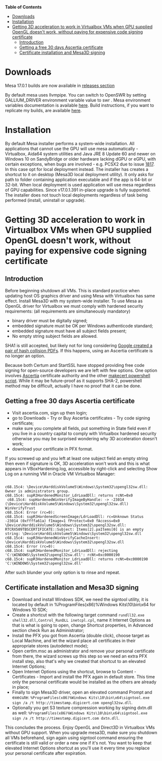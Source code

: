 **Table of Contents**

- [Downloads](#downloads)
- [Installation](#installation)
- [Getting 3D acceleration to work in Virtualbox VMs when GPU supplied OpenGL doesn't work, without paying for expensive code signing certificate](#getting-3d-acceleration-to-work-in-virtualbox-vms-when-gpu-supplied-opengl-doesnt-work-without-paying-for-expensive-code-signing-certificate)
	- [Introduction](#introduction)
	- [Getting a free 30 days Ascertia certificate](#getting-a-free-30-days-ascertia-certificate)
  	- [Certificate installation and Mesa3D signing](#certificate-installation-and-mesa3d-signing)
  
# Downloads
Mesa 17.0.1 builds are now available in [releases section](https://github.com/pal1000/mesa-dist-win/releases)

By default mesa uses llvmpipe. You can switch to OpenSWR by setting GALLIUM_DRIVER environment variable value to swr . Mesa environment variables documentation is available [here](https://mesa3d.org/envvars.html). Build instructions, if you want to replicate my builds, are available [here](https://github.com/pal1000/mesa-dist-win/tree/master/buildscript).
# Installation
By default Mesa installer performs a system-wide installation. All applications that cannot use the GPU will use mesa automatically - Virtualbox, Aida64 system utilities and Java JRE 8 Update 60 and newer on Windows 10 on SandyBridge or older hardware lacking dGPU or eGPU,  with certain exceptions, when bugs are involved - e.g. PCSX2 due to issue [1817](https://github.com/PCSX2/pcsx2/issues/1817). In this case opt for local deployment instead. The installer has creates a shortcut to it on desktop (Mesa3D local deployment utility). It only asks for path to folder containing application executable and if the app is 64-bit or 32-bit. When local deployment is used application will use mesa regardless of GPU capabilities. Since v17.0.1.391 in-place upgrade is fully supported. The installer does not touch local deployments regardless of task being performed (install, uninstall or upgrade). 
# Getting 3D acceleration to work in Virtualbox VMs when GPU supplied OpenGL doesn't work, without paying for expensive code signing certificate
## Introduction
Before beginning shutdown all VMs. This is standard practice when updating host OS graphics driver and using Mesa with Virtualbox has same effect. Install Mesa3D with my system-wide installer. To use Mesa as OpenGL driver for Virtualbox we must comply with hardened security requirements: (all requirements are simultaneously mandatory)
- binary driver must be digitally signed;
- embedded signature must be OK per Windows authenticode standard;
- embedded signature must have all subject fields present;
- No empty string subject fields are allowed.

SHA1 is still accepted, but likely not for long considering [Google created a pair of hash collision PDFs](http://shattered.io/).  If this happens, using an Ascertia certificate is no longer an option.

Because both Certum and StartSSL have stopped providing free code signing for open-source developers we are left with few options. One option involves [Ascertia](http://www.ascertia.com/) certificate authority and the other [makecert powershell script](https://gallery.technet.microsoft.com/scriptcenter/Self-signed-certificate-5920a7c6). While it may be future-proof as it supports SHA-2, powershell method may be difficult, actually I have no proof that it can be done.

## Getting a free 30 days Ascertia certificate
- Visit ascertia.com, sign up then login;
-  go to Downloads - Try or Buy Ascertia certificates - Try code signing certificate;
- make sure you complete all fields, put something in State field even if you live in a country capital to comply with Virtualbox hardened security otherwise you may be surprised wondering why 3D acceleration doesn't work;
- download your certificate in PFX format.

 If you screwed up and you left at least one subject field an empty string then even if signature is OK, 3D acceleration won't work and this is what appears in VBoxHardening.log, accessible by right-click and selecting Show Log on a running VM in Oracle VM Virtualbox Manager:

```

c68.15c4: \Device\HarddiskVolume5\Windows\System32\opengl32sw.dll: Owner is administrators group.
c68.15c4: supR3HardenedMonitor_LdrLoadDll: returns rcNt=0x0     
 c68.15c4: supHardenedWinVerifyImageByHandle: -> -23014 (\Device\HarddiskVolume5\Windows\System32\opengl32sw.dll) WinVerifyTrust
c68.15c4: Error (rc=0):
c68.15c4: supR3HardenedScreenImage/LdrLoadDll: rc=Unknown Status -23014 (0xffffa61a) fImage=1 fProtect=0x0 fAccess=0x0 \Device\HarddiskVolume5\Windows\System32\opengl32sw.dll: RTCRX509TBSCERTIFICATE::Subject: Items[2].paItems[0] is an empty string: \Device\HarddiskVolume5\Windows\System32\opengl32sw.dll
c68.15c4: supR3HardenedWinVerifyCacheInsert: \Device\HarddiskVolume5\Windows\System32\opengl32sw.dll
c68.15c4: Error (rc=0):
c68.15c4: supR3HardenedMonitor_LdrLoadDll: rejecting 'C:\WINDOWS\System32\opengl32sw.dll': rcNt=0xc0000190
c68.15c4: supR3HardenedMonitor_LdrLoadDll: returns rcNt=0xc0000190 'C:\WINDOWS\System32\opengl32sw.dll'

```

After such blunder your only option is to rinse and repeat.
 
## Certificate installation and Mesa3D signing
- Download and install Windows SDK, we need the signtool utility, it is located by default in %ProgramFiles(x86)%Windows Kits\10\bin\x64 for Windows 10 SDK;
- Create a shortcut with the following target command `rundll32.exe shell32.dll,Control_RunDLL inetcpl.cpl`, name it Internet Options as that is what is going to open, change Shortcut properties, in Advanced section check Run as Administrator;
- Install the PFX you got from Ascertia (double click), choose target as Local Machine, and let the wizard place all certificates in their appropriate stores (autodetect mode);
- Open certlm.msc as administrator and remove your personal certificate from there, the wizard screws up this step so we need an extra PFX install step, also that's why we created that shortcut to an elevated Internet Options;
- Open Internet Options using the shortcut, browse to Content - Certificates - Import and install the PFX again in default store. This time only the personal certificate would be installed as the others are already in place;
- Finally to sign Mesa3D driver, open an elevated command Prompt and execute:
``%ProgramFiles(x86)%Windows Kits\10\bin\x64\signtool.exe sign /a /t http://timestamp.digicert.com opengl32sw.dll``.
 - Optionally you get S3 texture compression working by signing dxtn.dll as well:
 ``%ProgramFiles(x86)%Windows Kits\10\bin\x64\signtool.exe sign /a /t http://timestamp.digicert.com dxtn.dll``.

This concludes the process. Enjoy OpenGL and Direct3D in Virtualbox VMs without GPU support.
When you upgrade mesa3D, make sure you shutdown all VMs beforehand, sign again using signtool command ensuring the certificate is still valid or order a new one if it's not. You want to keep that elevated Internet Options shortcut as you'll use it every time you replace your personal certificate after expiration.
